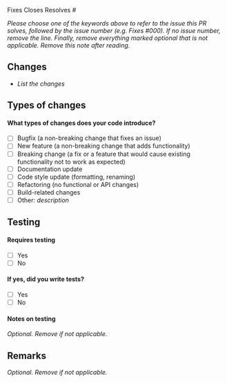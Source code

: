 Fixes Closes Resolves #

_Please choose one of the keywords above to refer to the issue this PR solves, followed by the issue number (e.g. Fixes #000). If no issue number, remove the line. Finally, remove everything marked optional that is not applicable. Remove this note after reading._

## Changes

- _List the changes_

## Types of changes

#### What types of changes does your code introduce?

- [ ] Bugfix (a non-breaking change that fixes an issue)
- [ ] New feature (a non-breaking change that adds functionality)
- [ ] Breaking change (a fix or a feature that would cause existing functionality not to work as expected)
- [ ] Documentation update
- [ ] Code style update (formatting, renaming)
- [ ] Refactoring (no functional or API changes)
- [ ] Build-related changes
- [ ] Other: _description_ 

## Testing

#### Requires testing

- [ ] Yes
- [ ] No

#### If yes, did you write tests?

- [ ] Yes
- [ ] No

#### Notes on testing

_Optional. Remove if not applicable._

## Remarks

_Optional. Remove if not applicable._
